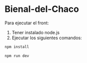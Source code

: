 # Bienal-del-Chaco
Para ejecutar el front:
1) Tener instalado node.js
2) Ejecutar los siguientes comandos:
```js
npm install
```
```js
npm run dev
```
